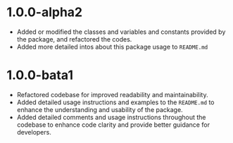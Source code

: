 # 1.0.0-alpha2
- Added or modified the classes and variables and constants provided by the package, and refactored the codes.
- Added more detailed intos about this package usage to `README.md`

# 1.0.0-bata1
- Refactored codebase for improved readability and maintainability.
- Added detailed usage instructions and examples to the `README.md` to enhance the understanding and usability of the package.
- Added detailed comments and usage instructions throughout the codebase to enhance code clarity and provide better guidance for developers.